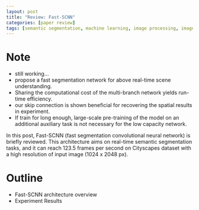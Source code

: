 ```yaml
---
layout: post
title: "Review: Fast-SCNN"
categories: [paper review]
tags: [semantic segmentation, machine learning, image processing, image segmentation]
---
```


# Note
- still working...
- propose a fast segmentation network for above real-time scene understanding.
- Sharing the computational cost of the multi-branch network yields run-time efficiency.
- our skip connection is shown beneficial for recovering the spatial results in experiment.
- If train for long enough, large-scale pre-training of the model on an additional auxiliary
task is not necessary for the low capacity network.

In this post, Fast-SCNN (fast segmentation convolutional neural network) is briefly reviewed.
This architecture aims on real-time semantic segmentation tasks, and it can reach 123.5 frames
per second on Cityscapes dataset with a high resolution of input image (1024 x 2048 px).

# Outline
- Fast-SCNN architecture overview
- Experiment Results
